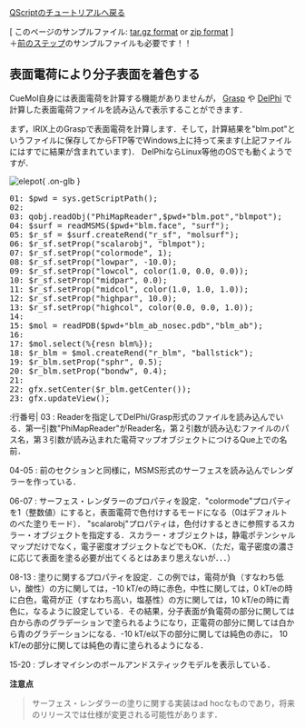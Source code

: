 [QScriptのチュートリアルへ戻る](../../Documents/QScriptのチュートリアル/)



[
このページのサンプルファイル:
[tar.gz format](http://prdownloads.sourceforge.net/cuemol/qscript-tutorial-elepot1.tar.gz?download) or
[zip format](http://prdownloads.sourceforge.net/cuemol/qscript-tutorial-elepot1.zip?download)
]<br />
＋[前のステップ](../../Documents/QScriptのチュートリアル/StepA4)のサンプルファイルも必要です！！

## 表面電荷により分子表面を着色する

CueMol自身には表面電荷を計算する機能がありませんが，
[Grasp](http://honiglab.cpmc.columbia.edu/grasp/)
や
[DelPhi](http://trantor.bioc.columbia.edu/delphi/)
で計算した表面電荷ファイルを読み込んで表示することができます．

まず，IRIX上のGraspで表面電荷を計算します．そして，計算結果を"blm.pot"というファイルに保存してからFTP等でWindows上に持って来ます(上記ファイルにはすでに結果が含まれています)． 
DelPhiならLinux等他のOSでも動くようですが．


![elepot](../../assets/images/Documents/QScriptのチュートリアル/StepA5/elepot.png){ .on-glb }


<pre>
01: $pwd = sys.getScriptPath();
02: 
03: qobj.readObj("PhiMapReader",$pwd+"blm.pot","blmpot");
04: $surf = readMSMS($pwd+"blm.face", "surf");
05: $r_sf = $surf.createRend("r_sf", "molsurf");
06: $r_sf.setProp("scalarobj", "blmpot");
07: $r_sf.setProp("colormode", 1);
08: $r_sf.setProp("lowpar", -10.0);
09: $r_sf.setProp("lowcol", color(1.0, 0.0, 0.0));
10: $r_sf.setProp("midpar", 0.0);
11: $r_sf.setProp("midcol", color(1.0, 1.0, 1.0));
12: $r_sf.setProp("highpar", 10.0);
13: $r_sf.setProp("highcol", color(0.0, 0.0, 1.0));
14: 
15: $mol = readPDB($pwd+"blm_ab_nosec.pdb","blm_ab");
16: 
17: $mol.select(%{resn blm%});
18: $r_blm = $mol.createRend("r_blm", "ballstick");
19: $r_blm.setProp("sphr", 0.5);
20: $r_blm.setProp("bondw", 0.4);
21: 
22: gfx.setCenter($r_blm.getCenter());
23: gfx.updateView();
</pre>

:行番号|
03
:   Readerを指定してDelPhi/Grasp形式のファイルを読み込んでいる．第一引数"PhiMapReader"がReader名，第２引数が読み込むファイルのパス名，第３引数が読み込まれた電荷マップオブジェクトにつけるQue上での名前． 

04-05
:   前のセクションと同様に，MSMS形式のサーフェスを読み込んでレンダラーを作っている． 

06-07
:   サーフェス・レンダラーのプロパティを設定．"colormode"プロパティを1（整数値）にすると，表面電荷で色付けするモードになる（0はデフォルトのべた塗りモード）． "scalarobj"プロパティは，色付けするときに参照するスカラー・オブジェクトを指定する．スカラー・オブジェクトは，静電ポテンシャルマップだけでなく，電子密度オブジェクトなどでもOK．（ただ，電子密度の濃さに応じて表面を塗る必要が出てくるとはあまり思えないが．．．）  

08-13
:   塗りに関するプロパティを設定．この例では，電荷が負（すなわち低い，酸性）の方に関しては，-10 kT/eの時に赤色，中性に関しては，0 kT/eの時に白色，電荷が正（すなわち高い，塩基性）の方に関しては，10 kT/eの時に青色に，なるように設定している．その結果，分子表面が負電荷の部分に関しては白から赤のグラデーションで塗られるようになり，正電荷の部分に関しては白から青のグラデーションになる．-10 kT/e以下の部分に関しては純色の赤に， 10 kT/eの部分に関しては純色の青に塗られるようになる． 

15-20
:   ブレオマイシンのボールアンドスティックモデルを表示している． 


**注意点**

>サーフェス・レンダラーの塗りに関する実装はad hocなものであり，将来のリリースでは仕様が変更される可能性があります．
